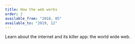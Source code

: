 ```yaml
---
title: How the web works
order: 2
available_from: "2018, 05"
available_to: "2019, 12"
---
```


Learn about the internet and its killer app: the world wide web.
